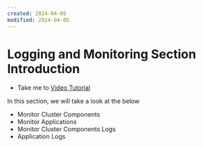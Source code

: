 ```yaml
---
created: 2024-04-05
modified: 2024-04-05
---
```

# Logging and Monitoring Section Introduction
  - Take me to [Video Tutorial](https://kodekloud.com/topic/logging-and-monitoring-section-introduction/)
  
In this section, we will take a look at the below
- Monitor Cluster Components
- Monitor Applications
- Monitor Cluster Components Logs
- Application Logs
